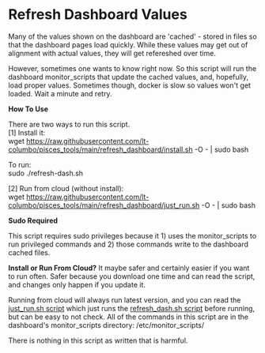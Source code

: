# Refresh Dashboard Values

Many of the values shown on the dashboard are 'cached' - stored in files so that the dashboard pages load quickly. While these values may get out of alignment with actual values, they will get refereshed over time.

However, sometimes one wants to know right now. So this script will run the dashboard monitor_scripts that update the cached values, and, hopefully, load proper values. Sometimes though, docker is slow so values won't get loaded. Wait a minute and retry.

**How To Use**

There are two ways to run this script.  
[1] Install it:  
wget https://raw.githubusercontent.com/lt-columbo/pisces_tools/main/refresh_dashboard/install.sh -O - | sudo bash  

To run:  
sudo ./refresh-dash.sh

[2] Run from cloud (without install):  
wget https://raw.githubusercontent.com/lt-columbo/pisces_tools/main/refresh_dashboard/just_run.sh -O - | sudo bash  

**Sudo Required**

This script requires sudo privileges because it 1) uses the monitor_scripts to run privileged commands and 2) those commands write to the dashboard cached files.  

**Install or Run From Cloud?**
It maybe safer and certainly easier if you want to run often. Safer because you download one time and can read the script, and changes only happen if you update it.

Running from cloud will always run latest version, and you can read the [just_run.sh script](https://github.com/lt-columbo/pisces_tools/blob/main/refresh_dashboard/just-run.sh) which just runs the [refresh_dash.sh script](https://github.com/lt-columbo/pisces_tools/blob/main/refresh_dashboard/refresh-dash.sh) before running, but can be easy to not check. All of the commands in this script are in the dashboard's monitor_scripts directory: /etc/monitor_scripts/

There is nothing in this script as written that is harmful.
